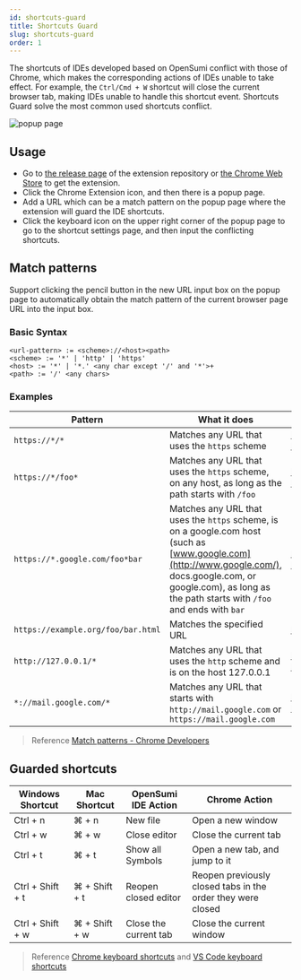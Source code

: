 ```yaml
---
id: shortcuts-guard
title: Shortcuts Guard
slug: shortcuts-guard
order: 1
---
```


The shortcuts of IDEs developed based on OpenSumi conflict with those of Chrome, which makes the corresponding actions of IDEs unable to take effect. For example, the `Ctrl/Cmd + W` shortcut will close the current browser tab, making IDEs unable to handle this shortcut event. Shortcuts Guard solve the most common used shortcuts conflict.

![popup page](https://gw.alipayobjects.com/zos/antfincdn/WT9eqVueq/9b0b170a-cd32-40ec-9dbf-ea145f6bc800.png)

## Usage

- Go to [the release page](https://github.com/opensumi/shortcuts-guard/releases) of the extension repository or [the Chrome Web Store](https://chrome.google.com/webstore/detail/shortcuts-guard/nephehdkdelkjgiihmhdjpedpoinmpjl?hl=en-US) to get the extension.
- Click the Chrome Extension icon, and then there is a popup page.
- Add a URL which can be a match pattern on the popup page where the extension will guard the IDE shortcuts.
- Click the keyboard icon on the upper right corner of the popup page to go to the shortcut settings page, and then input the conflicting shortcuts.

## Match patterns

Support clicking the pencil button in the new URL input box on the popup page to automatically obtain the match pattern of the current browser page URL into the input box.

### Basic Syntax

```
<url-pattern> := <scheme>://<host><path>
<scheme> := '*' | 'http' | 'https'
<host> := '*' | '*.' <any char except '/' and '*'>+
<path> := '/' <any chars>
```

### Examples

| Pattern                            | What it does                                                                                                                                                                                                         | Examples of matching URLs                                         |
| ---------------------------------- | -------------------------------------------------------------------------------------------------------------------------------------------------------------------------------------------------------------------- | ----------------------------------------------------------------- |
| `https://*/*`                      | Matches any URL that uses the `https` scheme                                                                                                                                                                         | https://www.google.com/ https://example.org/foo/bar.html          |
| `https://*/foo*`                   | Matches any URL that uses the `https` scheme, on any host, as long as the path starts with `/foo`                                                                                                                    | https://example.com/foo/bar.html https://www.google.com/foo       |
| `https://*.google.com/foo*bar`     | Matches any URL that uses the `https` scheme, is on a google.com host (such as [www.google.com](http://www.google.com/), docs.google.com, or google.com), as long as the path starts with `/foo` and ends with `bar` | https://www.google.com/foo/baz/bar https://docs.google.com/foobar |
| `https://example.org/foo/bar.html` | Matches the specified URL                                                                                                                                                                                            | https://example.org/foo/bar.html                                  |
| `http://127.0.0.1/*`               | Matches any URL that uses the `http` scheme and is on the host 127.0.0.1                                                                                                                                             | http://127.0.0.1/ http://127.0.0.1/foo/bar.html                   |
| `*://mail.google.com/*`            | Matches any URL that starts with `http://mail.google.com` or `https://mail.google.com`                                                                                                                               | http://mail.google.com/foo/baz/bar https://mail.google.com/foobar |

> Reference [Match patterns - Chrome Developers](https://developer.chrome.com/docs/extensions/mv3/match_patterns/)

## Guarded shortcuts

| **Windows Shortcut** | **Mac Shortcut** | **OpenSumi IDE Action** | **Chrome Action**                                           |
| -------------------- | ---------------- | ----------------------- | ----------------------------------------------------------- |
| Ctrl + n             | ⌘ + n            | New file                | Open a new window                                           |
| Ctrl + w             | ⌘ + w            | Close editor            | Close the current tab                                       |
| Ctrl + t             | ⌘ + t            | Show all Symbols        | Open a new tab, and jump to it                              |
| Ctrl + Shift + t     | ⌘ + Shift + t    | Reopen closed editor    | Reopen previously closed tabs in the order they were closed |
| Ctrl + Shift + w     | ⌘ + Shift + w    | Close the current tab   | Close the current window                                    |

> Reference [Chrome keyboard shortcuts](https://support.google.com/chrome/answer/157179?hl=en&co=GENIE.Platform%3DDesktop) and [VS Code keyboard shortcuts](https://code.visualstudio.com/shortcuts/keyboard-shortcuts-windows.pdf)
